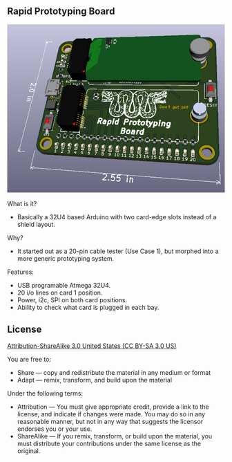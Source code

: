 Rapid Prototyping Board
-------------------------------

![Picture](project.png) 

What is it?

- Basically a 32U4 based Arduino with two card-edge slots instead of a shield layout.

Why?

- It started out as a 20-pin cable tester (Use Case 1), but morphed into a more generic prototyping system.

Features:

- USB programable Atmega 32U4.
- 20 i/o lines on card 1 position.
- Power, i2c, SPI on both card positions.
- Ability to check what card is plugged in each bay.


License
----------------
[Attribution-ShareAlike 3.0 United States (CC BY-SA 3.0 US)](https://creativecommons.org/licenses/by-sa/3.0/us/)

You are free to:

- Share — copy and redistribute the material in any medium or format
- Adapt — remix, transform, and build upon the material

Under the following terms:

- Attribution — You must give appropriate credit, provide a link to the license, and indicate if changes were made. You may do so in any reasonable manner, but not in any way that suggests the licensor endorses you or your use.
- ShareAlike — If you remix, transform, or build upon the material, you must distribute your contributions under the same license as the original.